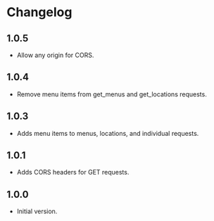 # Changelog

## 1.0.5
* Allow any origin for CORS.

## 1.0.4
* Remove menu items from get_menus and get_locations requests.

## 1.0.3
* Adds menu items to menus, locations, and individual requests.

## 1.0.1
* Adds CORS headers for GET requests.

## 1.0.0
* Initial version.